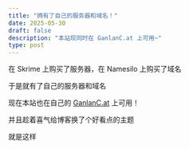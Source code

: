 ```yaml
---
title: "拥有了自己的服务器和域名！"
date: 2025-05-30
draft: false
description: "本站现同时在 GanlanC.at 上可用~"
type: post
---
```


在 Skrime 上购买了服务器，在 Namesilo 上购买了域名

于是就有了自己的服务器和域名

现在本站也在自己的 [GanlanC.at](https://ganlanc.at/) 上可用！

并且趁着喜气给博客换了个好看点的主题

就是这样
